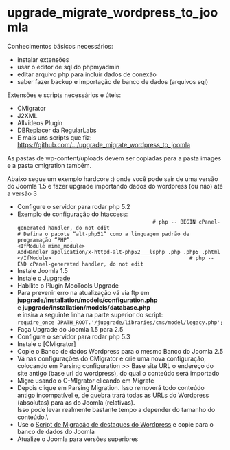 # upgrade_migrate_wordpress_to_joomla

Conhecimentos básicos necessários:
- instalar extensões
- usar o editor de sql do phpmyadmin
- editar arquivo php para incluir dados de conexão
- saber fazer backup e importação de banco de dados (arquivos sql)

Extensões e scripts necessários e úteis:

- CMigrator
- J2XML
- Allvideos Plugin
- DBReplacer da RegularLabs
- E mais uns scripts que fiz: https://github.com/.../upgrade_migrate_wordpress_to_joomla

As pastas de wp-content/uploads devem ser copiadas para a pasta images e a pasta cmigration também.


Abaixo segue um exemplo hardcore :) onde você pode sair de uma versão do Joomla 1.5 e fazer upgrade importando dados do wordpress (ou não) até a versão 3
-   Configure o servidor para rodar php 5.2
-   Exemplo de configuração do htaccess:\
    `                                             # php -- BEGIN cPanel-generated handler, do not edit                                             # Defina o pacote “alt-php51” como a linguagem padrão de programação “PHP”.                                             <IfModule mime_module>                                               AddHandler application/x-httpd-alt-php52___lsphp .php .php5 .phtml                                              </IfModule>                                             # php -- END cPanel-generated handler, do not edit                                             `
-   Instale Joomla 1.5
-   Instale o
    [Jupgrade](https://www.dropbox.com/s/wrywvrv7g8zrl0k/com_jupgrade-2.5.2.zip?dl=1)
-   Habilite o Plugin MooTools Upgrade
-   Para prevenir erro na atualização vá via ftp em\
     **jupgrade/installation/models/configuration.php**\
     e **jupgrade/installation/models/database.php**\
     e insira a seguinte linha na parte superior do script: \
    `require_once JPATH_ROOT.'/jupgrade/libraries/cms/model/legacy.php'; `
-   Faça Upgrade do Joomla 1.5 para 2.5
-   Configure o servidor para rodar php 5.3
-   Instale o
    [CMigrator]
-   Copie o Banco de dados Wordpress para o mesmo Banco do Joomla 2.5
-   Vá nas configurações do CMigrator e crie uma nova configuração,
    colocando em Parsing configuration \>\> Base site URL o endereço do
    site antigo (base url do wordpress), do qual o conteúdo será
    importado
-   Migre usando o C-MIgrator clicando em Migrate
-   Depois clique em Parsing Migration. Isso removerá todo conteúdo
    antigo incompatível e, de quebra trará todas as URLs do Wordpress
    (absolutas) para as do Joomla (relativas).\
    Isso pode levar realmente bastante tempo a depender do tamanho do
    conteúdo.\
-   Use o [Script de Migração de destaques do
    Wordpress](wp_featured_top_joomla__intro_full.php) e copie para o
    banco de dados do Joomla
-   Atualize o Joomla para versões superiores


